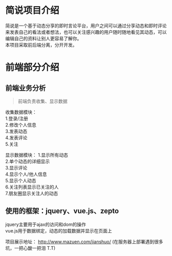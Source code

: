 
简说项目介绍
==

简说是一个基于动态分享的即时言论平台，用户之间可以通过分享动态和即时评论来发表自己的看法或者想法，也可以关注感兴趣的用户随时随地看见其动态，可以编辑自己的资料让别人更容易了解你。  
本项目采取前后端分离，分开开发。
  
前端部分介绍
=

前端业务分析<br>
---
>前端负责收集、显示数据<br>

收集数据模块：   
    1.登录/注册   
    2.修改个人信息   
    3.发表动态   
    4.发表评论   
    5.关注  

显示数据模块：
    1.显示所有动态   
    2.单个动态的详细显示  
    3.显示评论   
    4.显示个人/他人信息   
    5.显示个人动态   
    6.关注列表显示已关注的人   
    7.朋友圈显示关注人的动态   

使用的框架：jquery、vue.js、zepto
---
jquery主要用于ajax的访问和dom的操作   
vue.js用于数据绑定，动态的加载数据并显示在页面上   

项目展示地址：
http://www.mazuen.com/jianshuo/ (在服务器上部署遇到很多坑，一把心酸一把泪 T.T)
